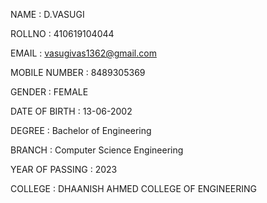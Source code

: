 NAME : D.VASUGI 

ROLLNO : 410619104044     

EMAIL : vasugivas1362@gmail.com  

MOBILE NUMBER : 8489305369   

GENDER : FEMALE 

DATE OF BIRTH : 13-06-2002 

DEGREE : Bachelor of Engineering 

BRANCH : Computer Science Engineering    

YEAR OF PASSING : 2023  

COLLEGE : DHAANISH AHMED COLLEGE OF ENGINEERING     
